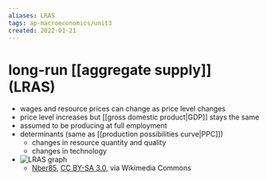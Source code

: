 ```yaml
---
aliases: LRAS
tags: ap-macroeconomics/unit3 
created: 2022-01-21
---
```


# long-run [[aggregate supply]] (LRAS)

- wages and resource prices can change as price level changes
- price level increases but [[gross domestic product|GDP]] stays the same
- assumed to be producing at full employment
- determinants (same as [[production possibilities curve|PPC]])
	- changes in resource quantity and quality
	- changes in technology
- ![LRAS graph](https://upload.wikimedia.org/wikipedia/commons/c/c5/Contractionary_and_expansionary_fiscal_policy.jpg)
	- <a href="https://commons.wikimedia.org/wiki/File:Contractionary_and_expansionary_fiscal_policy.jpg">Nber85</a>, <a href="https://creativecommons.org/licenses/by-sa/3.0">CC BY-SA 3.0</a>, via Wikimedia Commons 
